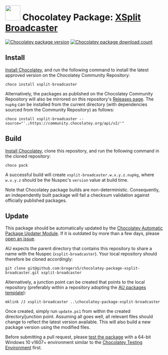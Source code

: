 ﻿# <img src="https://cdn.jsdelivr.net/gh/brogers5/chocolatey-package-xsplit-broadcaster@e68e6db6b26c789efde0af0d5cb368a9212770e0/xsplit-broadcaster.png" width="48" height="48"/> Chocolatey Package: [XSplit Broadcaster](https://community.chocolatey.org/packages/xsplit-broadcaster/)

[![Chocolatey package version](https://img.shields.io/chocolatey/v/xsplit-broadcaster.svg)](https://community.chocolatey.org/packages/xsplit-broadcaster/)
[![Chocolatey package download count](https://img.shields.io/chocolatey/dt/xsplit-broadcaster.svg)](https://community.chocolatey.org/packages/xsplit-broadcaster/)

## Install

[Install Chocolatey](https://chocolatey.org/install), and run the following command to install the latest approved version on the Chocolatey Community Repository:

```shell
choco install xsplit-broadcaster
```

Alternatively, the packages as published on the Chocolatey Community Repository will also be mirrored on this repository's [Releases page](https://github.com/brogers5/chocolatey-package-xsplit-broadcaster/releases). The `nupkg` can be installed from the current directory (with dependencies sourced from the Community Repository) as follows:

```shell
choco install xsplit-broadcaster --source="'.;https://community.chocolatey.org/api/v2/'"
```

## Build

[Install Chocolatey](https://chocolatey.org/install), clone this repository, and run the following command in the cloned repository:

```shell
choco pack
```

A successful build will create `xsplit-broadcaster.w.x.y.z.nupkg`, where `w.x.y.z` should be the Nuspec's `version` value at build time.

Note that Chocolatey package builds are non-deterministic. Consequently, an independently built package will fail a checksum validation against officially published packages.

## Update

This package should be automatically updated by the [Chocolatey Automatic Package Updater Module](https://github.com/majkinetor/au). If it is outdated by more than a few days, please [open an issue](https://github.com/brogers5/chocolatey-package-xsplit-broadcaster/issues).

AU expects the parent directory that contains this repository to share a name with the Nuspec (`xsplit-broadcaster`). Your local repository should therefore be cloned accordingly:

```shell
git clone git@github.com:brogers5/chocolatey-package-xsplit-broadcaster.git xsplit-broadcaster
```

Alternatively, a junction point can be created that points to the local repository (preferably within a repository adopting the [AU packages template](https://github.com/majkinetor/au-packages-template)):

```shell
mklink /J xsplit-broadcaster ..\chocolatey-package-xsplit-broadcaster
```

Once created, simply run `update.ps1` from within the created directory/junction point. Assuming all goes well, all relevant files should change to reflect the latest version available. This will also build a new package version using the modified files.

Before submitting a pull request, please [test the package](https://docs.chocolatey.org/en-us/community-repository/moderation/package-verifier#steps-for-each-package) with a 64-bit Windows 10 v1607+ environment similar to the [Chocolatey Testing Environment](https://github.com/chocolatey-community/chocolatey-test-environment) first.
